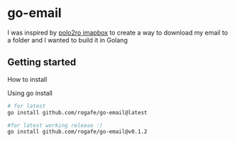 
# go-email

I was inspired by [polo2ro imapbox](https://github.com/polo2ro/imapbox) to create a way to download my email to a folder and I wanted to build it in Golang

## Getting started


How to install 

Using go install

```bash
# for latest
go install github.com/rogafe/go-email@latest

#for latest working release :)
go install github.com/rogafe/go-email@v0.1.2

```